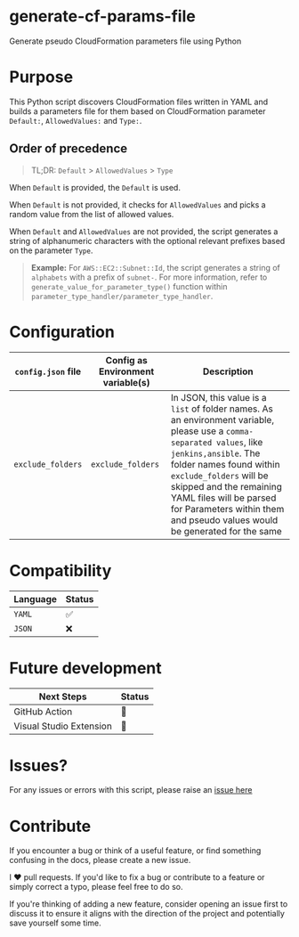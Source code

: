 # generate-cf-params-file
Generate pseudo CloudFormation parameters file using Python

# Purpose

This Python script discovers CloudFormation files written in YAML and builds a parameters file for them based on CloudFormation parameter `Default:`, `AllowedValues:` and `Type:`.

## Order of precedence

> TL;DR: `Default` > `AllowedValues` > `Type`

When `Default` is provided, the `Default` is used.

When `Default` is not provided, it checks for `AllowedValues`  and picks a random value from the list of allowed values.

When `Default` and `AllowedValues` are not provided, the script generates a string of alphanumeric characters with the optional relevant prefixes based on the parameter `Type`.

> **Example:** For `AWS::EC2::Subnet::Id`, the script generates a string of `alphabets` with a prefix of `subnet-`. For more information, refer to `generate_value_for_parameter_type()` function within `parameter_type_handler/parameter_type_handler`.

# Configuration

| `config.json` file | Config as Environment variable(s) | Description |
|---------------|-----------------------------|-------------|
| `exclude_folders` | `exclude_folders` | In JSON, this value is a `list` of folder names. As an environment variable, please use a `comma-separated values`, like `jenkins,ansible`. The folder names found within `exclude_folders` will be skipped and the remaining YAML files will be parsed for Parameters within them and pseudo values would be generated for the same |

# Compatibility

| Language | Status |
|-------|------|
| `YAML` | :white_check_mark: |
| `JSON` | :x: |

# Future development

| Next Steps | Status |
|-------|------|
| GitHub Action | :construction: |
| Visual Studio Extension | :construction: |

# Issues?

For any issues or errors with this script, please raise an [issue here](https://github.com/GeorgeDavis-Ibexlabs/generate-cf-params-file/issues)

# Contribute

If you encounter a bug or think of a useful feature, or find something confusing in the docs, please create a new issue.

I ♥️ pull requests. If you'd like to fix a bug or contribute to a feature or simply correct a typo, please feel free to do so.

If you're thinking of adding a new feature, consider opening an issue first to discuss it to ensure it aligns with the direction of the project and potentially save yourself some time.